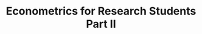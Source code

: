 ---
title: "Econometrics for Research Students Part II"
type: "PhD Level"
venue: "University of Zurich"
excerpt: 'Instructor: Prof. <a href="https://www.econ.uzh.ch/en/people/faculty/winkelmann.html">Rainer Winkelmann'
order: 1  
teaching_desc: >
  I TAed this PhD course through problem set correction, office hours, and detailed, 
  <a href="/files/sample_feedback.pdf">feedback-driven</a> guidance aimed at reinforcing key concepts and methods.
  <br><br>
  <strong>Core Topics:</strong><br>
  • Model specification & functional form: non-linear regressions, LIFE models<br>
  • Causal inference: Difference-in-Differences, matching, selection models (ATE, ATT)<br>
  • Likelihood-based & panel methods: Poisson, pseudo-MLE, fixed and random effects<br>
  • Research credibility: power analysis, meta-studies, publication bias
norender: true
syllabi:
  - label: "Spring Semester, 2025"
    url: "/files/evl_mtrcs_phd_fs2025.pdf"
evaluations:
  - label: "Spring Semester, 2025"
    url: "/files/evl_mtrcs_phd_ss2025.pdf"
---
